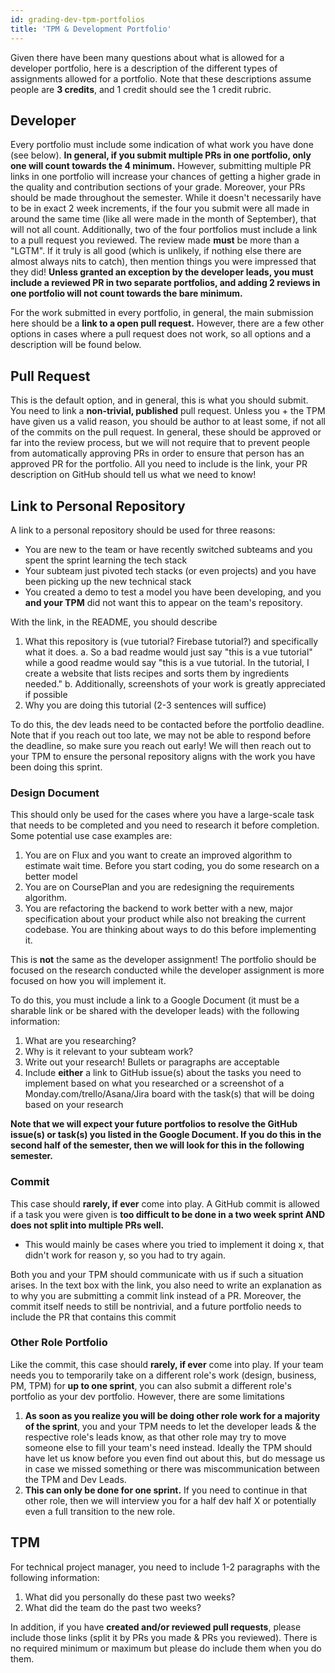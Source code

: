 ```yaml
---
id: grading-dev-tpm-portfolios
title: 'TPM & Development Portfolio'
---
```


Given there have been many questions about what is allowed for a developer portfolio, here is a description of the different types of assignments allowed for a portfolio. Note that these descriptions assume people are **3 credits**, and 1 credit should see the 1 credit rubric. 

## Developer
Every portfolio must include some indication of what work you have done (see below). **In general, if you submit multiple PRs in one portfolio, only one will count towards the 4 minimum.** However, submitting multiple PR links in one portfolio will increase your chances of getting a higher grade in the quality and contribution sections of your grade. Moreover, your PRs should be made throughout the semester. While it doesn't necessarily have to be in exact 2 week increments, if the four you submit were all made in around the same time (like all were made in the month of September), that will not all count.
Additionally, two of the four portfolios must include a link to a pull request you reviewed. The review made **must** be more than a "LGTM". If it truly is all good (which is unlikely, if nothing else there are almost always nits to catch), then mention things you were impressed that they did! **Unless granted an exception by the developer leads, you must include a reviewed PR in two separate portfolios, and adding 2 reviews in one portfolio will not count towards the bare minimum.** 

For the work submitted in every portfolio, in general, the main submission here should be a **link to a open pull request.** However, there are a few other options in cases where a pull request does not work, so all options and a description will be found below. 

## Pull Request
This is the default option, and in general, this is what you should submit. You need to link a **non-trivial, published** pull request. Unless you + the TPM have given us a valid reason, you should be author to at least some, if not all of the commits on the pull request. In general, these should be approved or far into the review process, but we will not require that to prevent people from automatically approving PRs in order to ensure that person has an approved PR for the portfolio. All you need to include is the link, your PR description on GitHub should tell us what we need to know! 

## Link to Personal Repository
A link to a personal repository should be used for three reasons: 

* You are new to the team or have recently switched subteams and you spent the sprint learning the tech stack
* Your subteam just pivoted tech stacks (or even projects) and you have been picking up the new technical stack
* You created a demo to test a model  you have been developing, and you **and your TPM** did not want this to appear on the team's repository.

With the link, in the README, you should describe

1. What this repository is (vue tutorial? Firebase tutorial?) and specifically what it does. 
  a. So a bad readme would just say "this is a vue tutorial" while a good readme would say "this is a vue tutorial. In the tutorial, I create a website that lists recipes and sorts them  by ingredients needed." 
  b. Additionally, screenshots of your work is greatly appreciated if possible
2. Why you are doing this tutorial (2-3 sentences will suffice)

To do this, the dev leads need to be contacted before the portfolio deadline. Note that if you reach out too late, we may not be able to respond before the deadline, so make sure you reach out early! We will then reach out to your TPM to ensure the personal repository aligns with the work you have been doing this sprint. 

### Design Document
This should only be used for the cases where you have a large-scale task that needs to be completed and you need to research it before completion.  Some potential use case examples are: 

1. You are on Flux and you want to create an improved algorithm to estimate wait time. Before you start coding, you do some research on a better model 
2. You are on CoursePlan and you are redesigning the requirements algorithm. 
3. You are refactoring the backend to work better with a new, major specification about your product while also not breaking the current codebase. You are thinking about ways to do this before implementing it. 

This is **not** the same as the developer assignment! The portfolio should be focused on the research conducted while the developer assignment is more focused on how you will implement it. 

To do this, you must include a link to a Google Document (it must be a sharable link or be shared with the developer leads) with the following information:  

1. What are you researching? 
2. Why is it relevant to your subteam work? 
3. Write out your research! Bullets or paragraphs are acceptable
4. Include **either** a link to GitHub issue(s) about the tasks you need to implement based on what you researched or a screenshot of a Monday.com/trello/Asana/Jira board with the task(s) that will be doing based on your research

**Note that we will expect your future portfolios to resolve the GitHub issue(s) or task(s) you listed in the Google Document. If you do this in the second half of the semester, then we will look for this in the following semester.**

### Commit
This case should **rarely, if ever** come into play. A GitHub commit is allowed if a task you were given is **too difficult to be done in a two week sprint AND does not split into multiple PRs well.** 
* This would mainly be cases where you tried to implement it doing x, that didn't work for reason y, so you had to try again. 

Both you and your TPM should communicate with us if such a situation arises. In the text box with the link, you also need to write an explanation as to why you are submitting a commit link instead of a PR. Moreover, the commit itself needs to still be nontrivial, and a future portfolio needs to include the PR that contains this commit 

### Other Role Portfolio
Like the commit, this case should **rarely, if ever** come into play. If your team needs you to temporarily take on a different role's work (design, business, PM, TPM) for **up to one sprint**, you can also submit a different role's portfolio as your dev portfolio. However, there are some limitations

1. **As soon as you realize you will be doing other role work for a majority of the sprint**, you and your TPM needs to let the developer leads & the respective role's leads know, as that other role may try to move someone else to fill your team's need instead. Ideally the TPM should have let us know before you even find out about this, but do message us in case we missed something or there was miscommunication between the TPM and Dev Leads.
2. **This can only be done for one sprint.** If you need to continue in that other role, then we will interview you for a half dev half X or potentially even a full transition to the new role.

## TPM
For technical project manager, you need to include 1-2 paragraphs with the following information: 

1. What did you personally do these past two weeks? 
2. What did the team do the past two weeks? 

In addition, if you have **created and/or reviewed pull requests**, please include those links (split it by PRs you made & PRs you reviewed). There is no required minimum or maximum but please do include them when you do them. 
